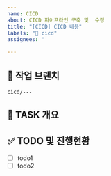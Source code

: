 ```yaml
---
name: CICD
about: CICD 파이프라인 구축 및  수정
title: "[CICD] CICD 내용"
labels: "🧰 cicd"
assignees: ''

---
```


<!-- Assignees 체크하기 -->

## 🌴 작업 브랜치 <!-- 작업할 브랜치 명시 -->

`cicd/---`

## 💼 TASK 개요 <!-- 개발할 기능에 대한 간단한 설명 작성 -->

## ✅ TODO 및 진행현황 <!-- 할 일 목록을 만들고 진행사항 표시 -->

- [ ] todo1
- [ ] todo2
